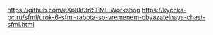 https://github.com/eXpl0it3r/SFML-Workshop
https://kychka-pc.ru/sfml/urok-6-sfml-rabota-so-vremenem-obyazatelnaya-chast-sfml.html
